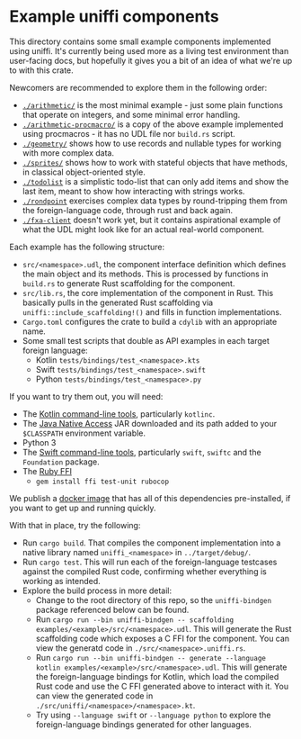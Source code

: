 # Example uniffi components

This directory contains some small example components implemented using uniffi. It's currently being used
more as a living test environment than user-facing docs, but hopefully it gives you a bit of an idea of
what we're up to with this crate.

Newcomers are recommended to explore them in the following order:

* [`./arithmetic/`](./arithmetic/) is the most minimal example - just some plain functions that operate
  on integers, and some minimal error handling.
* [`./arithmetic-procmacro/`](./arithmetic-procmacro/) is a copy of the above example implemented using
  procmacros - it has no UDL file nor `build.rs` script.
* [`./geometry/`](./geometry/) shows how to use records and nullable types for working with more complex
  data.
* [`./sprites/`](./sprites/) shows how to work with stateful objects that have methods, in classical
  object-oriented style.
* [`./todolist`](./todolist/) is a simplistic todo-list that can only add items and show the last item,
  meant to show how interacting with strings works.
* [`./rondpoint`](./rondpoint/) exercises complex data types by round-tripping them from the foreign-language
  code, through rust and back again.
* [`./fxa-client`](./fxa-client/) doesn't work yet, but it contains aspirational example of what the UDL
  might look like for an actual real-world component.

Each example has the following structure:

* `src/<namespace>.udl`, the component interface definition which defines the main object and its methods.
  This is processed by functions in `build.rs` to generate Rust scaffolding for the component.
* `src/lib.rs`, the core implementation of the component in Rust. This basically
  pulls in the generated Rust scaffolding via `uniffi::include_scaffolding!()` and fills in function implementations.
* `Cargo.toml` configures the crate to build a `cdylib` with an appropriate name.
* Some small test scripts that double as API examples in each target foreign language:
  * Kotlin `tests/bindings/test_<namespace>.kts`
  * Swift `tests/bindings/test_<namespace>.swift`
  * Python `tests/bindings/test_<namespace>.py`

If you want to try them out, you will need:

* The [Kotlin command-line tools](https://kotlinlang.org/docs/tutorials/command-line.html), particularly `kotlinc`.
* The [Java Native Access](https://github.com/java-native-access/jna#download) JAR downloaded and its path
  added to your `$CLASSPATH` environment variable.
* Python 3
* The [Swift command-line tools](https://swift.org/download/), particularly `swift`, `swiftc` and
  the `Foundation` package.
* The [Ruby FFI](https://github.com/ffi/ffi#installation)
  * `gem install ffi test-unit rubocop`

We publish a [docker image](https://hub.docker.com/r/rfkelly/uniffi-ci) that has all of this dependencies
pre-installed, if you want to get up and running quickly.

With that in place, try the following:

* Run `cargo build`. That compiles the component implementation into a native library named `uniffi_<namespace>`
  in `../target/debug/`.
* Run `cargo test`.  This will run each of the foreign-language testcases against the compiled Rust code,
  confirming whether everything is working as intended.
* Explore the build process in more detail:
  * Change to the root directory of this repo, so the `uniffi-bindgen` package referenced below can be found.
  * Run `cargo run --bin uniffi-bindgen -- scaffolding examples/<example>/src/<namespace>.udl`.
    This will generate the Rust scaffolding code which exposes a C FFI for the component.
    You can view the generatd code in `./src/<namespace>.uniffi.rs`.
  * Run `cargo run --bin uniffi-bindgen -- generate --language kotlin examples/<example>/src/<namespace>.udl`.
    This will generate the foreign-language bindings for Kotlin, which load the compiled Rust code
    and use the C FFI generated above to interact with it.
    You can view the generated code in `./src/uniffi/<namespace>/<namespace>.kt`.
  * Try using `--language swift` or `--language python` to explore the foreign-language bindings
    generated for other languages.
